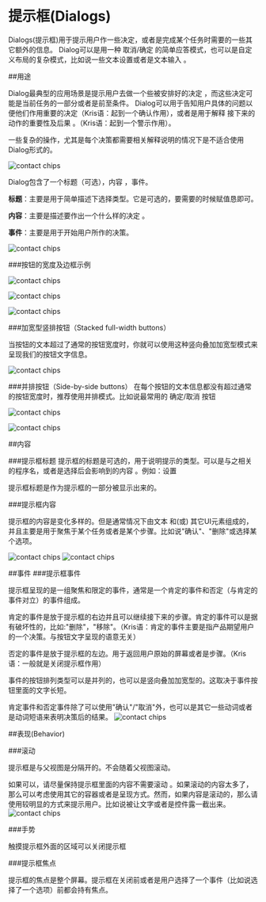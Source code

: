 # 提示框(Dialogs)


Dialogs(提示框)用于提示用户作一些决定，或者是完成某个任务时需要的一些其它额外的信息。 Dialog可以是用一种 取消/确定 的简单应答模式，也可以是自定义布局的复杂模式，比如说一些文本设置或者是文本输入 。

##用途

Dialog最典型的应用场景是提示用户去做一个些被安排好的决定 ，而这些决定可能是当前任务的一部分或者是前至条件。 Dialog可以用于告知用户具体的问题以便他们作用重要的决定（Kris语：起到一个确认作用），或者是用于解释
接下来的动作的重要性及后果 。（Kris语：起到一个警示作用）。


一些复杂的操作，尤其是每个决策都需要相关解释说明的情况下是不适合使用Dialog形式的。


![contact chips](images/components-dialogs-usage-dialog_03_large_mdpi.png)


Dialog包含了一个标题（可选），内容 ，事件。

**标题**：主要是用于简单描述下选择类型。它是可选的，要需要的时候赋值恳即可。

**内容**：主要是描述要作出一个什么样的决定 。

**事件**：主要是用于开始用户所作的决策。


![contact chips](images/components-dialogs-usage-dialogs_07_large_mdpi.png)

###按钮的宽度及边框示例

![contact chips](images/components-buttons-buttonsindialogs_large_mdpi.png)

![contact chips](images/components-dialogs-usage-dialogs_07a_large_mdpi.png)

![contact chips](images/components-dialogs-usage-dialogs_07b_large_mdpi.png)


###加宽型竖排按钮（Stacked full-width buttons）


当按钮的文本超过了通常的按钮宽度时，你就可以使用这种竖向叠加加宽型模式来呈现我们的按钮文字信息。

![contact chips](images/components-dialogs-usage-stackedfullwidthbuttonsa_large_mdpi.png)



###并排按钮（Side-by-side buttons）
在每个按钮的文本信息都没有超过通常的按钮宽度时，推荐使用并排模式。比如说最常用的 确定/取消 按钮 

![contact chips](images/components-dialogs-usage-sidebysidebuttonsa_large_mdpi.png)

![contact chips](images/components-dialogs-usage-sidebysidebuttonsb_large_mdpi.png)



##内容

###提示框标题
提示框的标题是可选的，用于说明提示的类型。可以是与之相关的程序名，或者是选择后会影响到的内容 。例如：设置

提示框标题是作为提示框的一部分被显示出来的。


###提示框内容

提示框的内容是变化多样的。但是通常情况下由文本 和(或) 其它UI元素组成的，并且主要是用于聚焦于某个任务或者是某个步骤。比如说"确认"、"删除"或选择某个选项。

![contact chips](images/components-dialogs-content-dialogs_03a_large_mdpi.png)
![contact chips](images/components-dialogs-content-dialogs_03b_large_mdpi.png)



##事件
###提示框事件

提示框呈现的是一组聚焦和限定的事件，通常是一个肯定的事件和否定（与肯定的事件对立）的事件组成。

肯定的事件是放于提示框的右边并且可以继续接下来的步骤。肯定的事件可以是据有破坏性的，比如:"删除"，"移除"。（Kris语：肯定的事件主要是指产品期望用户的一个决策。与按钮文字呈现的语意无关）

否定的事件是放于提示框的左边。用于返回用户原始的屏幕或者是步骤。（Kris语：一般就是关闭提示框作用）

事件的按钮排列类型可以是并列的，也可以是竖向叠加加宽型的。这取决于事件按钮里面的文字长短。


肯定事件和否定事件除了可以使用"确认"/"取消"外，也可以是其它一些动词或者是动词短语来表明决策后的结果。
![contact chips](images/components-dialogs-actions-dialogs_11_large_mdpi.png)



##表现(Behavior)

###滚动


提示框是与父视图是分隔开的。不会随着父视图滚动。


如果可以，请尽量保持提示框里面的内容不需要滚动 。如果滚动的内容太多了，那么可以考虑使用其它的容器或者是呈现方式。然而，如果内容是滚动的，那么请使用较明显的方式来提示用户。比如说被让文字或者是控件露一截出来。
![contact chips](images/components-dialogs-behavior-dialogs_12_large_mdpi.png)

###手势


触摸提示框外面的区域可以关闭提示框 


###提示框焦点
 
 提示框的焦点是整个屏幕。提示框在关闭前或者是用户选择了一个事件（比如说选择了一个选项）前都会持有焦点。